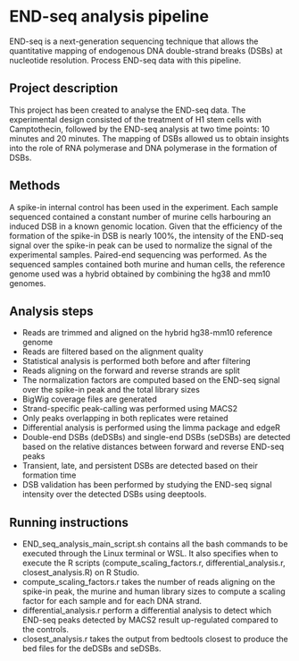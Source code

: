 # END-seq analysis pipeline
END-seq is a next-generation sequencing technique that allows the quantitative mapping of endogenous DNA double-strand breaks (DSBs) at nucleotide resolution.
Process END-seq data with this pipeline.

## Project description
This project has been created to analyse the END-seq data.
The experimental design consisted of the treatment of H1 stem cells with Camptothecin, followed by the END-seq analysis at two time points: 10 minutes and 20 minutes. 
The mapping of DSBs allowed us to obtain insights into the role of RNA polymerase and DNA polymerase in the formation of DSBs.

## Methods
A spike-in internal control has been used in the experiment. Each sample sequenced contained a constant number of murine cells harbouring an induced DSB in a known genomic location. Given that the efficiency of the formation of the spike-in DSB is nearly 100%, the intensity of the END-seq signal over the spike-in peak can be used to normalize the signal of the experimental samples. 
Paired-end sequencing was performed.
As the sequenced samples contained both murine and human cells, the reference genome used was a hybrid obtained by combining the hg38 and mm10 genomes.

## Analysis steps
- Reads are trimmed and aligned on the hybrid hg38-mm10 reference genome
- Reads are filtered based on the alignment quality
- Statistical analysis is performed both before and after filtering
- Reads aligning on the forward and reverse strands are split
- The normalization factors are computed based on the END-seq signal over the spike-in peak and the total library sizes
- BigWig coverage files are generated
- Strand-specific peak-calling was performed using MACS2
- Only peaks overlapping in both replicates were retained
- Differential analysis is performed using the limma package and edgeR
- Double-end DSBs (deDSBs) and single-end DSBs (seDSBs) are detected based on the relative distances between forward and reverse END-seq peaks
- Transient, late, and persistent DSBs are detected based on their formation time
- DSB validation has been performed by studying the END-seq signal intensity over the detected DSBs using deeptools.

## Running instructions
- END_seq_analysis_main_script.sh contains all the bash commands to be executed through the Linux terminal or WSL. It also specifies when to execute the R scripts (compute_scaling_factors.r, differential_analysis.r, closest_analysis.R) on R Studio.
- compute_scaling_factors.r takes the number of reads aligning on the spike-in peak, the murine and human library sizes to compute a scaling factor for each sample and for each DNA strand.
- differential_analysis.r perform a differential analysis to detect which END-seq peaks detected by MACS2 result up-regulated compared to the controls.
- closest_analysis.r takes the output from bedtools closest to produce the bed files for the deDSBs and seDSBs. 
